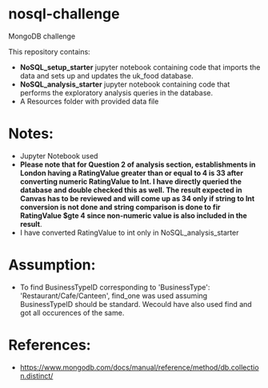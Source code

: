 # nosql-challenge
MongoDB challenge

This repository contains:
*   **NoSQL_setup_starter** jupyter notebook containing code that imports the data and sets up and updates the uk_food database.
*   **NoSQL_analysis_starter** jupyter notebook containing code that performs the exploratory analysis queries in the database.
*   A Resources folder with provided data file

# Notes:
* Jupyter Notebook used
* **Please note that for Question 2 of analysis section, establishments in London having a RatingValue greater than or equal to 4 is 33 after converting numeric RatingValue to Int. I have directly queried the database and double checked this as well. The result expected in Canvas has to be reviewed and will come up as 34 only if string to Int conversion is not done and string comparison is done to fir RatingValue $gte 4 since non-numeric value is also included in the result**.
* I have converted RatingValue to int only in NoSQL_analysis_starter

# Assumption:
*  To find BusinessTypeID corresponding to 'BusinessType': 'Restaurant/Cafe/Canteen', find_one was used assuming BusinessTypeID should be standard. Wecould have also used find and got all occurences of the same.

# References:
* https://www.mongodb.com/docs/manual/reference/method/db.collection.distinct/
